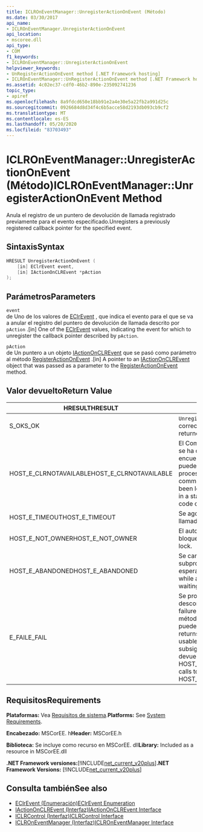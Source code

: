 ```yaml
---
title: ICLROnEventManager::UnregisterActionOnEvent (Método)
ms.date: 03/30/2017
api_name:
- ICLROnEventManager.UnregisterActionOnEvent
api_location:
- mscoree.dll
api_type:
- COM
f1_keywords:
- ICLROnEventManager::UnregisterActionOnEvent
helpviewer_keywords:
- UnRegisterActionOnEvent method [.NET Framework hosting]
- ICLROnEventManager::UnRegisterActionOnEvent method [.NET Framework hosting]
ms.assetid: 4c02ec37-cdf0-46b2-890e-235092741236
topic_type:
- apiref
ms.openlocfilehash: 8a9fdcd650e18bb91e2a4e30e5a22fb2a991d25c
ms.sourcegitcommit: 0926684d8d34f4c6b5acce58d2193db093cb9cf2
ms.translationtype: MT
ms.contentlocale: es-ES
ms.lasthandoff: 05/20/2020
ms.locfileid: "83703493"
---
```

# <a name="iclroneventmanagerunregisteractiononevent-method"></a><span data-ttu-id="938e8-102">ICLROnEventManager::UnregisterActionOnEvent (Método)</span><span class="sxs-lookup"><span data-stu-id="938e8-102">ICLROnEventManager::UnregisterActionOnEvent Method</span></span>
<span data-ttu-id="938e8-103">Anula el registro de un puntero de devolución de llamada registrado previamente para el evento especificado.</span><span class="sxs-lookup"><span data-stu-id="938e8-103">Unregisters a previously registered callback pointer for the specified event.</span></span>  
  
## <a name="syntax"></a><span data-ttu-id="938e8-104">Sintaxis</span><span class="sxs-lookup"><span data-stu-id="938e8-104">Syntax</span></span>  
  
```cpp  
HRESULT UnregisterActionOnEvent (  
    [in] EClrEvent event,  
    [in] IActionOnCLREvent *pAction  
);  
```  
  
## <a name="parameters"></a><span data-ttu-id="938e8-105">Parámetros</span><span class="sxs-lookup"><span data-stu-id="938e8-105">Parameters</span></span>  
 `event`  
 <span data-ttu-id="938e8-106">de Uno de los valores de [EClrEvent](eclrevent-enumeration.md) , que indica el evento para el que se va a anular el registro del puntero de devolución de llamada descrito por `pAction` .</span><span class="sxs-lookup"><span data-stu-id="938e8-106">[in] One of the [EClrEvent](eclrevent-enumeration.md) values, indicating the event for which to unregister the callback pointer described by `pAction`.</span></span>  
  
 `pAction`  
 <span data-ttu-id="938e8-107">de Un puntero a un objeto [IActionOnCLREvent](../../../../docs/framework/unmanaged-api/hosting/iactiononclrevent-interface.md) que se pasó como parámetro al método [RegisterActionOnEvent](iclroneventmanager-registeractiononevent-method.md) .</span><span class="sxs-lookup"><span data-stu-id="938e8-107">[in] A pointer to an [IActionOnCLREvent](../../../../docs/framework/unmanaged-api/hosting/iactiononclrevent-interface.md) object that was passed as a parameter to the [RegisterActionOnEvent](iclroneventmanager-registeractiononevent-method.md) method.</span></span>  
  
## <a name="return-value"></a><span data-ttu-id="938e8-108">Valor devuelto</span><span class="sxs-lookup"><span data-stu-id="938e8-108">Return Value</span></span>  
  
|<span data-ttu-id="938e8-109">HRESULT</span><span class="sxs-lookup"><span data-stu-id="938e8-109">HRESULT</span></span>|<span data-ttu-id="938e8-110">Descripción</span><span class="sxs-lookup"><span data-stu-id="938e8-110">Description</span></span>|  
|-------------|-----------------|  
|<span data-ttu-id="938e8-111">S_OK</span><span class="sxs-lookup"><span data-stu-id="938e8-111">S_OK</span></span>|<span data-ttu-id="938e8-112">`UnregisterActionOnEvent`se devolvió correctamente.</span><span class="sxs-lookup"><span data-stu-id="938e8-112">`UnregisterActionOnEvent` returned successfully.</span></span>|  
|<span data-ttu-id="938e8-113">HOST_E_CLRNOTAVAILABLE</span><span class="sxs-lookup"><span data-stu-id="938e8-113">HOST_E_CLRNOTAVAILABLE</span></span>|<span data-ttu-id="938e8-114">El Common Language Runtime (CLR) no se ha cargado en un proceso o el CLR se encuentra en un estado en el que no puede ejecutar código administrado ni procesar la llamada correctamente.</span><span class="sxs-lookup"><span data-stu-id="938e8-114">The common language runtime (CLR) has not been loaded into a process, or the CLR is in a state in which it cannot run managed code or process the call successfully.</span></span>|  
|<span data-ttu-id="938e8-115">HOST_E_TIMEOUT</span><span class="sxs-lookup"><span data-stu-id="938e8-115">HOST_E_TIMEOUT</span></span>|<span data-ttu-id="938e8-116">Se agotó el tiempo de espera de la llamada.</span><span class="sxs-lookup"><span data-stu-id="938e8-116">The call timed out.</span></span>|  
|<span data-ttu-id="938e8-117">HOST_E_NOT_OWNER</span><span class="sxs-lookup"><span data-stu-id="938e8-117">HOST_E_NOT_OWNER</span></span>|<span data-ttu-id="938e8-118">El autor de la llamada no posee el bloqueo.</span><span class="sxs-lookup"><span data-stu-id="938e8-118">The caller does not own the lock.</span></span>|  
|<span data-ttu-id="938e8-119">HOST_E_ABANDONED</span><span class="sxs-lookup"><span data-stu-id="938e8-119">HOST_E_ABANDONED</span></span>|<span data-ttu-id="938e8-120">Se canceló un evento mientras un subproceso o fibra bloqueados estaba esperando en él.</span><span class="sxs-lookup"><span data-stu-id="938e8-120">An event was canceled while a blocked thread or fiber was waiting on it.</span></span>|  
|<span data-ttu-id="938e8-121">E_FAIL</span><span class="sxs-lookup"><span data-stu-id="938e8-121">E_FAIL</span></span>|<span data-ttu-id="938e8-122">Se produjo un error grave desconocido.</span><span class="sxs-lookup"><span data-stu-id="938e8-122">An unknown catastrophic failure occurred.</span></span> <span data-ttu-id="938e8-123">Después de que un método devuelve E_FAIL, CLR ya no se puede usar en el proceso.</span><span class="sxs-lookup"><span data-stu-id="938e8-123">After a method returns E_FAIL, the CLR is no longer usable within the process.</span></span> <span data-ttu-id="938e8-124">Las llamadas subsiguientes a métodos de hospedaje devuelven HOST_E_CLRNOTAVAILABLE.</span><span class="sxs-lookup"><span data-stu-id="938e8-124">Subsequent calls to hosting methods return HOST_E_CLRNOTAVAILABLE.</span></span>|  
  
## <a name="requirements"></a><span data-ttu-id="938e8-125">Requisitos</span><span class="sxs-lookup"><span data-stu-id="938e8-125">Requirements</span></span>  
 <span data-ttu-id="938e8-126">**Plataformas:** Vea [Requisitos de sistema](../../get-started/system-requirements.md).</span><span class="sxs-lookup"><span data-stu-id="938e8-126">**Platforms:** See [System Requirements](../../get-started/system-requirements.md).</span></span>  
  
 <span data-ttu-id="938e8-127">**Encabezado:** MSCorEE. h</span><span class="sxs-lookup"><span data-stu-id="938e8-127">**Header:** MSCorEE.h</span></span>  
  
 <span data-ttu-id="938e8-128">**Biblioteca:** Se incluye como recurso en MSCorEE. dll</span><span class="sxs-lookup"><span data-stu-id="938e8-128">**Library:** Included as a resource in MSCorEE.dll</span></span>  
  
 <span data-ttu-id="938e8-129">**.NET Framework versiones:**[!INCLUDE[net_current_v20plus](../../../../includes/net-current-v20plus-md.md)]</span><span class="sxs-lookup"><span data-stu-id="938e8-129">**.NET Framework Versions:** [!INCLUDE[net_current_v20plus](../../../../includes/net-current-v20plus-md.md)]</span></span>  
  
## <a name="see-also"></a><span data-ttu-id="938e8-130">Consulta también</span><span class="sxs-lookup"><span data-stu-id="938e8-130">See also</span></span>

- [<span data-ttu-id="938e8-131">EClrEvent (Enumeración)</span><span class="sxs-lookup"><span data-stu-id="938e8-131">EClrEvent Enumeration</span></span>](eclrevent-enumeration.md)
- [<span data-ttu-id="938e8-132">IActionOnCLREvent (Interfaz)</span><span class="sxs-lookup"><span data-stu-id="938e8-132">IActionOnCLREvent Interface</span></span>](iactiononclrevent-interface.md)
- [<span data-ttu-id="938e8-133">ICLRControl (Interfaz)</span><span class="sxs-lookup"><span data-stu-id="938e8-133">ICLRControl Interface</span></span>](iclrcontrol-interface.md)
- [<span data-ttu-id="938e8-134">ICLROnEventManager (Interfaz)</span><span class="sxs-lookup"><span data-stu-id="938e8-134">ICLROnEventManager Interface</span></span>](iclroneventmanager-interface.md)
